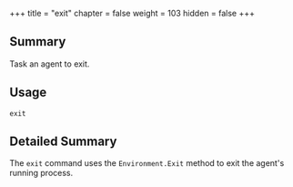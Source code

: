 +++
title = "exit"
chapter = false
weight = 103
hidden = false
+++

## Summary
Task an agent to exit.

## Usage
```
exit
```

## Detailed Summary
The `exit` command uses the `Environment.Exit` method to exit the agent's running process. 
